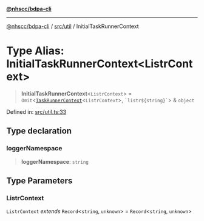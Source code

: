 [**@nhscc/bdpa-cli**](../../../README.md)

***

[@nhscc/bdpa-cli](../../../README.md) / [src/util](../README.md) / InitialTaskRunnerContext

# Type Alias: InitialTaskRunnerContext\<ListrContext\>

> **InitialTaskRunnerContext**\<`ListrContext`\> = `Omit`\<[`TaskRunnerContext`](TaskRunnerContext.md)\<`ListrContext`\>, `` `listr${string}` ``\> & `object`

Defined in: [src/util.ts:33](https://github.com/nhscc/bdpa-cli/blob/c8a325cdd3d6bbbd34604fbd2249eb233fe4776a/src/util.ts#L33)

## Type declaration

### loggerNamespace

> **loggerNamespace**: `string`

## Type Parameters

### ListrContext

`ListrContext` *extends* `Record`\<`string`, `unknown`\> = `Record`\<`string`, `unknown`\>
